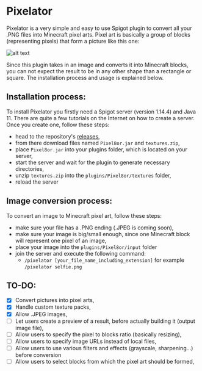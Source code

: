 # Pixelator
Pixelator is a very simple and easy to use Spigot plugin to convert all your .PNG files into Minecraft pixel arts. Pixel art is basically a group of blocks (representing pixels) that form a picture like this one:

![alt text](https://i.ytimg.com/vi/fSrxqtw0si8/maxresdefault.jpg)

Since this plugin takes in an image and converts it into Minecraft blocks, you can not expect the result to be in any other shape than a rectangle or square. The installation process and usage is explained below.

## Installation process:

To install Pixelator you firstly need a Spigot server (version 1.14.4) and Java 11. There are quite a few tutorials on the Internet on how to create a server. Once you create one, follow these steps:
- head to the repository's [releases](https://github.com/EncryptedShoesHD/Pixelator/releases),
- from there download files named `Pixel8or.jar` and `textures.zip`,
- place `Pixel8or.jar` into your plugins folder, which is located on your server,
- start the server and wait for the plugin to generate necessary directories,
- unzip `textures.zip` into the `plugins/Pixel8or/textures` folder,
- reload the server

## Image conversion process:

To convert an image to Minecraft pixel art, follow these steps:
- make sure your file has a .PNG ending (.JPEG is coming soon),
- make sure your image is big/small enough, since one Minecraft block will represent one pixel of an image,
- place your image into the `plugins/Pixel8or/input` folder
- join the server and execute the following command:
     - `/pixelator [your_file_name_including_extension]` for example `/pixelator selfie.png`
     
## TO-DO:

- [X] Convert pictures into pixel arts,
- [X] Handle custom texture packs,
- [X] Allow .JPEG images,
- [ ] Let users create a preview of a result, before actually building it (output image file),
- [ ] Allow users to specify the pixel to blocks ratio (basically resizing),
- [ ] Allow users to specify image URLs instead of local files,
- [ ] Allow users to use various filters and effects (grayscale, sharpening...) before conversion
- [ ] Allow users to select blocks from which the pixel art should be formed,
